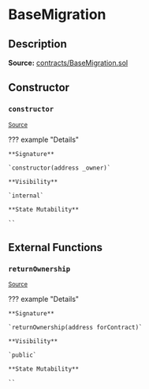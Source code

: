 # BaseMigration

## Description

**Source:** [contracts/BaseMigration.sol](https://github.com/Synthetixio/synthetix/tree/v2.88.1/contracts/BaseMigration.sol)

## Constructor

### `constructor`

<sub>[Source](https://github.com/Synthetixio/synthetix/tree/v2.88.1/contracts/BaseMigration.sol#L6)</sub>

??? example "Details"

    **Signature**

    `constructor(address _owner)`

    **Visibility**

    `internal`

    **State Mutability**

    ``

## External Functions

### `returnOwnership`

<sub>[Source](https://github.com/Synthetixio/synthetix/tree/v2.88.1/contracts/BaseMigration.sol#L9)</sub>

??? example "Details"

    **Signature**

    `returnOwnership(address forContract)`

    **Visibility**

    `public`

    **State Mutability**

    ``
